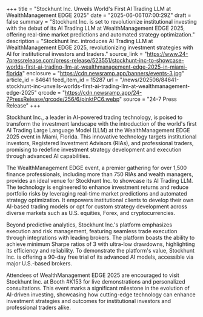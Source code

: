 +++
title = "Stockhunt Inc. Unveils World's First AI Trading LLM at WealthManagement EDGE 2025"
date = "2025-06-06T07:00:29Z"
draft = false
summary = "Stockhunt Inc. is set to revolutionize institutional investing with the debut of its AI Trading LLM at WealthManagement EDGE 2025, offering real-time market predictions and automated strategy optimization."
description = "Stockhunt Inc. introduces AI Trading LLM at WealthManagement EDGE 2025, revolutionizing investment strategies with AI for institutional investors and traders."
source_link = "https://www.24-7pressrelease.com/press-release/523551/stockhunt-inc-to-showcase-worlds-first-ai-trading-llm-at-wealthmanagement-edge-2025-in-miami-florida"
enclosure = "https://cdn.newsramp.app/banners/events-3.jpg"
article_id = 84641
feed_item_id = 15287
url = "/news/202506/84641-stockhunt-inc-unveils-worlds-first-ai-trading-llm-at-wealthmanagement-edge-2025"
qrcode = "https://cdn.newsramp.app/24-7PressRelease/qrcode/256/6/pinktPC6.webp"
source = "24-7 Press Release"
+++

<p>Stockhunt Inc., a leader in AI-powered trading technology, is poised to transform the investment landscape with the introduction of the world's first AI Trading Large Language Model (LLM) at the WealthManagement EDGE 2025 event in Miami, Florida. This innovative technology targets institutional investors, Registered Investment Advisors (RIAs), and professional traders, promising to redefine investment strategy development and execution through advanced AI capabilities.</p><p>The WealthManagement EDGE event, a premier gathering for over 1,500 finance professionals, including more than 750 RIAs and wealth managers, provides an ideal venue for Stockhunt Inc. to showcase its AI Trading LLM. The technology is engineered to enhance investment returns and reduce portfolio risks by leveraging real-time market predictions and automated strategy optimization. It empowers institutional clients to develop their own AI-based trading models or opt for custom strategy development across diverse markets such as U.S. equities, Forex, and cryptocurrencies.</p><p>Beyond predictive analytics, Stockhunt Inc.'s platform emphasizes execution and risk management, featuring seamless trade execution through integrations with leading brokers. The platform boasts the ability to achieve minimum Sharpe ratios of 3 with ultra-low drawdowns, highlighting its efficiency and reliability. To demonstrate the platform's value, Stockhunt Inc. is offering a 90-day free trial of its advanced AI models, accessible via major U.S.-based brokers.</p><p>Attendees of WealthManagement EDGE 2025 are encouraged to visit Stockhunt Inc. at Booth #K153 for live demonstrations and personalized consultations. This event marks a significant milestone in the evolution of AI-driven investing, showcasing how cutting-edge technology can enhance investment strategies and outcomes for institutional investors and professional traders alike.</p>
